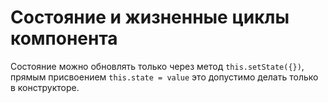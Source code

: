 # Состояние и жизненные циклы компонента

Состояние можно обновлять только через метод `this.setState({})`,
прямым присвоением `this.state = value` это допустимо
делать только в конструкторе.